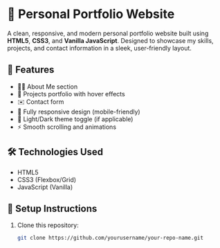 # 💼 Personal Portfolio Website

A clean, responsive, and modern personal portfolio website built using **HTML5**, **CSS3**, and **Vanilla JavaScript**. Designed to showcase my skills, projects, and contact information in a sleek, user-friendly layout.

## 🚀 Features

- 🧑‍💻 About Me section
- 📂 Projects portfolio with hover effects
- ✉️ Contact form
- 📱 Fully responsive design (mobile-friendly)
- 🌙 Light/Dark theme toggle (if applicable)
- ⚡ Smooth scrolling and animations

## 🛠️ Technologies Used

- HTML5
- CSS3 (Flexbox/Grid)
- JavaScript (Vanilla)

## 🔧 Setup Instructions

1. Clone this repository:
   ```bash
   git clone https://github.com/yourusername/your-repo-name.git
